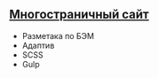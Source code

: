 ## [Многостраничный сайт](https://rivskiy.github.io/Euro-Crane/)

- Разметака по БЭМ
- Адаптив
- SCSS
- Gulp
